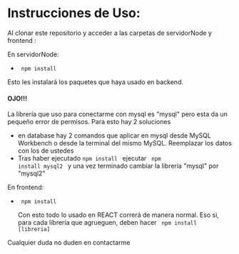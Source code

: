 # Instrucciones de Uso:

Al clonar este repositorio y acceder a las carpetas de servidorNode y frontend :

En servidorNode:
+ <code> npm install </code>

Esto les instalará los paquetes que haya usado en backend. <h4>OJO!!!</h4>
La librería que uso para conectarme con mysql es "mysql" pero esta da un pequeño error de permisos. Para esto hay 2 soluciones
+ en database hay 2 comandos que aplicar en mysql desde MySQL Workbench o desde la terminal del mismo MySQL. Reemplazar los datos con los de ustedes
+ Tras haber ejecutado <code>npm install </code> ejecutar <code> npm install mysql2 </code> y una vez terminado cambiar la librería "mysql" por "mysql2"

En frontend:
+ <code> npm install </code>
  
  Con esto todo lo usado en REACT correrá de manera normal. Eso si, para cada librería que agrueguen, deben hacer <code> npm install [libreria] </code>


Cualquier duda no duden en contactarme 